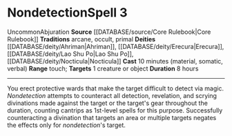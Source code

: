 ﻿---
component:
- Material
- Somatic
- Verbal
deity:
- '[[DATABASE/deity/Ahriman|Ahriman]]'
- '[[DATABASE/deity/Erecura|Erecura]]'
- '[[DATABASE/deity/Lao Shu Po|Lao Shu Po]]'
- '[[DATABASE/deity/Nocticula|Nocticula]]'
duration: 8 hours
heighten_level: '3'
id: '209'
level: '3'
name: Nondetection
range: touch
rarity: Uncommon
school: Abjuration
source: '[[DATABASE/source/Core Rulebook|Core Rulebook]]'
target: 1 creature or object
tradition:
- Arcane
- Occult
- Primal
trait:
- '[[DATABASE/trait/Abjuration|Abjuration]]'
- '[[DATABASE/trait/Uncommon|Uncommon]]'
type: Spell

---
# Nondetection<span class="item-type">Spell 3</span>

<span class="trait-uncommon item-trait">Uncommon</span><span class="item-trait">Abjuration</span>
**Source** [[DATABASE/source/Core Rulebook|Core Rulebook]] 
**Traditions** arcane, occult, primal
**Deities** [[DATABASE/deity/Ahriman|Ahriman]], [[DATABASE/deity/Erecura|Erecura]], [[DATABASE/deity/Lao Shu Po|Lao Shu Po]], [[DATABASE/deity/Nocticula|Nocticula]]
**Cast** 10 minutes (material, somatic, verbal)
**Range** touch; **Targets** 1 creature or object
**Duration** 8 hours

---
You erect protective wards that make the target difficult to detect via magic. _Nondetection_ attempts to counteract all detection, revelation, and scrying divinations made against the target or the target's gear throughout the duration, counting cantrips as 1st-level spells for this purpose. Successfully counteracting a divination that targets an area or multiple targets negates the effects only for _nondetection_'s target.